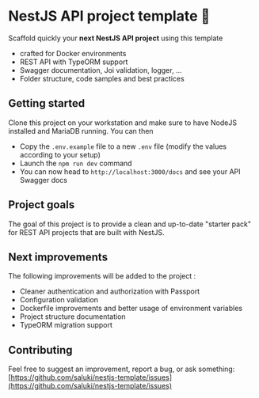 
NestJS API project template :rocket:
===

Scaffold quickly your **next NestJS API project** using this template

- crafted for Docker environments
- REST API with TypeORM support 
- Swagger documentation, Joi validation, logger, ...
- Folder structure, code samples and best practices

Getting started
---

Clone this project on your workstation and make sure to have NodeJS installed and MariaDB running. You can then

- Copy the `.env.example` file to a new `.env` file (modify the values according to your setup)
- Launch the `npm run dev` command
- You can now head to `http://localhost:3000/docs` and see your API Swagger docs 

Project goals
---

The goal of this project is to provide a clean and up-to-date "starter pack" for REST API projects that are built with NestJS.

Next improvements
---

The following improvements will be added to the project : 

- Cleaner authentication and authorization with Passport
- Configuration validation
- Dockerfile improvements and better usage of environment variables
- Project structure documentation
- TypeORM migration support

Contributing
---

Feel free to suggest an improvement, report a bug, or ask something: [https://github.com/saluki/nestjs-template/issues](https://github.com/saluki/nestjs-template/issues)
